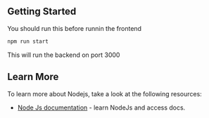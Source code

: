 ## Getting Started

You should run this before runnin the frontend

```bash
npm run start
```

This will run the backend on port 3000

## Learn More

To learn more about Nodejs, take a look at the following resources:

- [Node Js documentation](https://nodejs.org/en) - learn NodeJs and access docs.
